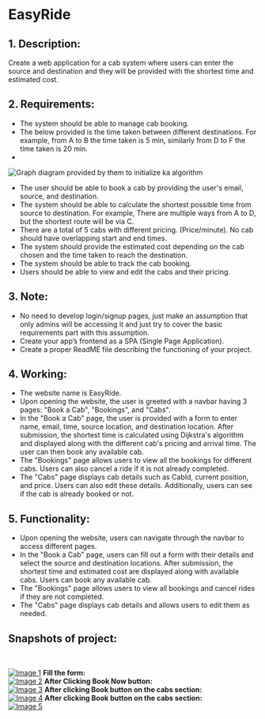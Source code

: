 # EasyRide

## **1. Description:**
Create a web application for a cab system where users can enter the source and destination and they will be provided with the shortest time and estimated cost.

## **2. Requirements:**
- The system should be able to manage cab booking.
- The below provided is the time taken between different destinations. For example, from A to B the time taken is 5 min, similarly from D to F the time taken is 20 min.
- <br> 
![Graph diagram provided by them to initialize ka algorithm](https://user-images.githubusercontent.com/70821575/229360940-e0b12ac8-f445-4529-8f53-10d9112bdc59.png)
- The user should be able to book a cab by providing the user's email, source, and destination.
- The system should be able to calculate the shortest possible time from source to destination. For example, There are multiple ways from A to D, but the shortest route will be via C.
- There are a total of 5 cabs with different pricing. (Price/minute). No cab should have overlapping start and end times.
- The system should provide the estimated cost depending on the cab chosen and the time taken to reach the destination.
- The system should be able to track the cab booking.
- Users should be able to view and edit the cabs and their pricing.

## **3. Note:**
- No need to develop login/signup pages, just make an assumption that only admins will be accessing it and just try to cover the basic requirements part with this assumption.
- Create your app’s frontend as a SPA (Single Page Application).
- Create a proper ReadME file describing the functioning of your project.

## **4. Working:** 
- The website name is EasyRide.
- Upon opening the website, the user is greeted with a navbar having 3 pages: "Book a Cab", "Bookings", and "Cabs".
- In the "Book a Cab" page, the user is provided with a form to enter name, email, time, source location, and destination location. After submission, the shortest time is calculated using Dijkstra's algorithm and displayed along with the different cab's pricing and arrival time. The user can then book any available cab.
- The "Bookings" page allows users to view all the bookings for different cabs. Users can also cancel a ride if it is not already completed.
- The "Cabs" page displays cab details such as CabId, current position, and price. Users can also edit these details. Additionally, users can see if the cab is already booked or not.

## **5. Functionality:**
- Upon opening the website, users can navigate through the navbar to access different pages.
- In the "Book a Cab" page, users can fill out a form with their details and select the source and destination locations. After submission, the shortest time and estimated cost are displayed along with available cabs. Users can book any available cab.
- The "Bookings" page allows users to view all bookings and cancel rides if they are not completed.
- The "Cabs" page displays cab details and allows users to edit them as needed.

## **Snapshots of project:**
<br>

[![Image 1](https://i.imgur.com/OY0gH8B.jpg)](https://imgur.com/a/OY0gH8B)
**Fill the form:**<br>
[![Image 2](https://i.imgur.com/ba56X2t.jpg)](https://imgur.com/ba56X2t)
**After Clicking Book Now button:**<br>
[![Image 3](https://i.imgur.com/TQCXroA.jpg)](https://imgur.com/a/TQCXroA)
**After clicking Book button on the cabs section:**<br>
[![Image 4](https://i.imgur.com/2JhZ0Kh.jpg)](https://imgur.com/a/2JhZ0Kh)
**After clicking Book button on the cabs section:**<br>
[![Image 5](https://i.imgur.com/qj4XZsy.jpg)](https://imgur.com/a/qj4XZsy)


